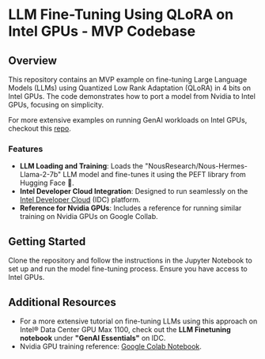 # LLM Fine-Tuning Using QLoRA on Intel GPUs - MVP Codebase

## Overview
This repository contains an MVP example on fine-tuning Large Language Models (LLMs) using Quantized Low Rank Adaptation (QLoRA) in 4 bits on Intel GPUs. The code demonstrates how to port a model from Nvidia to Intel GPUs, focusing on simplicity.

For more extensive examples on running GenAI workloads on Intel GPUs, checkout this [repo](https://github.com/rahulunair/GenAI).

### Features
- **LLM Loading and Training**: Loads the "NousResearch/Nous-Hermes-Llama-2-7b" LLM model and fine-tunes it using the PEFT library from Hugging Face 🤗.
- **Intel Developer Cloud Integration**: Designed to run seamlessly on the [Intel Developer Cloud](https://cloud.intel.com) (IDC) platform.
- **Reference for Nvidia GPUs**: Includes a reference for running similar training on Nvidia GPUs on Google Collab.

## Getting Started
Clone the repository and follow the instructions in the Jupyter Notebook to set up and run the model fine-tuning process. Ensure you have access to Intel GPUs.

## Additional Resources
- For a more extensive tutorial on fine-tuning LLMs using this approach on Intel® Data Center GPU Max 1100, check out the **LLM Finetuning notebook** under **"GenAI Essentials"** on IDC.
- Nvidia GPU training reference: [Google Colab Notebook](https://colab.research.google.com/drive/1H1SHcmYrHiHtAIJwMXT4E7dhXDLqvGtr?usp=sharing).
